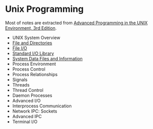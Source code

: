 Unix Programming
================

Most of notes are extracted from [Advanced Programming in the UNIX Environment, 3rd Edition](http://www.amazon.com/Advanced-Programming-UNIX-Environment-3rd/dp/0321637739/).

- UNIX System Overview
- [File and Directories](file-and-directories.md)
- [File I/O](file-io.md)
- [Standard I/O Library](standard-io-library.md)
- [System Data Files and Information](system-data-files-and-information.md)
- Process Environment
- Process Control
- Process Relationships
- Signals
- Threads
- Thread Control
- Daemon Processes
- Advanced I/O
- Interprocess Communication
- Network IPC: Sockets
- Advanced IPC
- Terminal I/O
